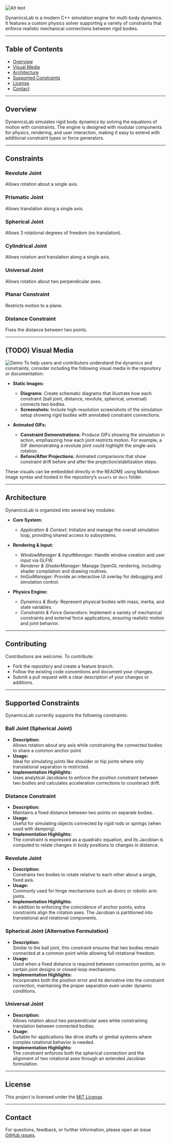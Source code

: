 ![Alt text](./assets/images/DynamicsLab.png)

DynamicsLab is a modern C++ simulation engine for multi-body dynamics. It features a custom physics solver supporting a variety of constraints that enforce realistic mechanical connections between rigid bodies.

---

## Table of Contents

- [Overview](#overview)
- [Visual Media](#visual-media)
- [Architecture](#architecture)
- [Supported Constraints](#supported-constraints)
- [License](#license)
- [Contact](#contact)

---

## Overview

DynamicsLab simulates rigid body dynamics by solving the equations of motion with constraints. The engine is designed with modular components for physics, rendering, and user interaction, making it easy to extend with additional constraint types or force generators.

---

## Constraints

### Revolute Joint

Allows rotation about a single axis.

### Prismatic Joint

Allows translation along a single axis.

### Spherical Joint

Allows 3 rotational degrees of freedom (no translation).

### Cylindrical Joint

Allows rotation and translation along a single axis.
### Universal Joint

Allows rotation about two perpendicular axes.

### Planar Constraint

Restricts motion to a plane.

### Distance Constraint

Fixes the distance between two points.

---

## (TODO) Visual Media
![Demo](assets/files/TriplePendulum.gif)
To help users and contributors understand the dynamics and constraints, consider including the following visual media in the repository or documentation:

- **Static Images:**  
  - **Diagrams:** Create schematic diagrams that illustrate how each constraint (ball joint, distance, revolute, spherical, universal) connects two bodies.  
  - **Screenshots:** Include high-resolution screenshots of the simulation setup showing rigid bodies with annotated constraint connections.

- **Animated GIFs:**  
  - **Constraint Demonstrations:** Produce GIFs showing the simulation in action, emphasizing how each joint restricts motion. For example, a GIF demonstrating a revolute joint could highlight the single-axis rotation.
  - **Before/After Projections:** Animated comparisons that show constraint drift before and after the projection/stabilization steps.

These visuals can be embedded directly in the README using Markdown image syntax and hosted in the repository’s `assets` or `docs` folder.

---

## Architecture

DynamicsLab is organized into several key modules:

- **Core System:**  
  - *Application & Context:* Initialize and manage the overall simulation loop, providing shared access to subsystems.
  
- **Rendering & Input:**  
  - *WindowManager & InputManager:* Handle window creation and user input via GLFW.  
  - *Renderer & ShaderManager:* Manage OpenGL rendering, including shader compilation and drawing routines.
  - *ImGuiManager:* Provide an interactive UI overlay for debugging and simulation control.

- **Physics Engine:**  
  - *Dynamics & Body:* Represent physical bodies with mass, inertia, and state variables.
  - *Constraints & Force Generators:* Implement a variety of mechanical constraints and external force applications, ensuring realistic motion and joint behavior.

---

## Contributing

Contributions are welcome. To contribute:
- Fork the repository and create a feature branch.
- Follow the existing code conventions and document your changes.
- Submit a pull request with a clear description of your changes or additions.

---

## Supported Constraints

DynamicsLab currently supports the following constraints:

### Ball Joint (Spherical Joint)
- **Description:**  
  Allows rotation about any axis while constraining the connected bodies to share a common anchor point.
- **Usage:**  
  Ideal for simulating joints like shoulder or hip joints where only translational separation is restricted.
- **Implementation Highlights:**  
  Uses analytical Jacobians to enforce the position constraint between two bodies and calculates acceleration corrections to counteract drift.

### Distance Constraint
- **Description:**  
  Maintains a fixed distance between two points on separate bodies.
- **Usage:**  
  Useful for simulating objects connected by rigid rods or springs (when used with damping).
- **Implementation Highlights:**  
  The constraint is expressed as a quadratic equation, and its Jacobian is computed to relate changes in body positions to changes in distance.

### Revolute Joint
- **Description:**  
  Constrains two bodies to rotate relative to each other about a single, fixed axis.
- **Usage:**  
  Commonly used for hinge mechanisms such as doors or robotic arm joints.
- **Implementation Highlights:**  
  In addition to enforcing the coincidence of anchor points, extra constraints align the rotation axes. The Jacobian is partitioned into translational and rotational components.

### Spherical Joint (Alternative Formulation)
- **Description:**  
  Similar to the ball joint, this constraint ensures that two bodies remain connected at a common point while allowing full rotational freedom.
- **Usage:**  
  Used when a fixed distance is required between connection points, as in certain joint designs or closed-loop mechanisms.
- **Implementation Highlights:**  
  Incorporates both the position error and its derivative into the constraint correction, maintaining the proper separation even under dynamic conditions.

### Universal Joint
- **Description:**  
  Allows rotation about two perpendicular axes while constraining translation between connected bodies.
- **Usage:**  
  Suitable for applications like drive shafts or gimbal systems where complex rotational behavior is needed.
- **Implementation Highlights:**  
  The constraint enforces both the spherical connection and the alignment of two rotational axes through an extended Jacobian formulation.

---

## License

This project is licensed under the [MIT License](LICENSE).

---

## Contact

For questions, feedback, or further information, please open an issue [GitHub issues](https://github.com/devk0n/DynamicsLab/issues).
